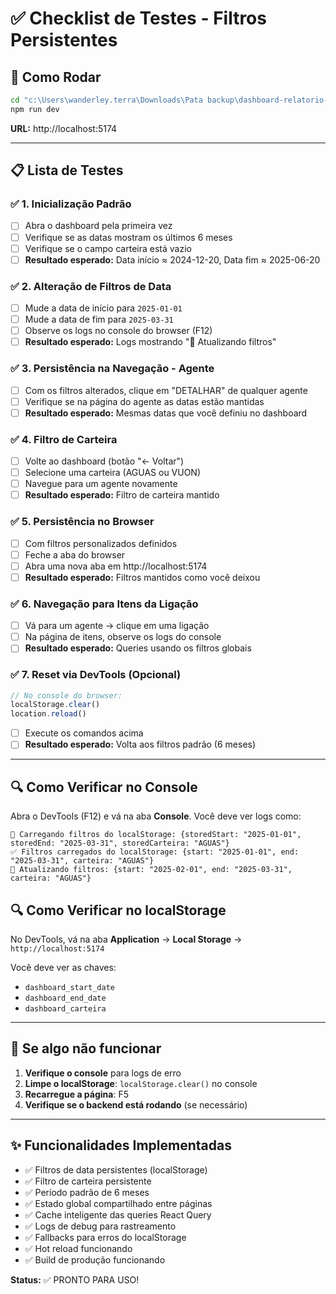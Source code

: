 # ✅ Checklist de Testes - Filtros Persistentes

## 🚀 Como Rodar
```bash
cd "c:\Users\wanderley.terra\Downloads\Pata backup\dashboard-relatorio-individual"
npm run dev
```
**URL:** http://localhost:5174

---

## 📋 Lista de Testes

### ✅ 1. Inicialização Padrão
- [ ] Abra o dashboard pela primeira vez
- [ ] Verifique se as datas mostram os últimos 6 meses
- [ ] Verifique se o campo carteira está vazio
- [ ] **Resultado esperado:** Data início ≈ 2024-12-20, Data fim ≈ 2025-06-20

### ✅ 2. Alteração de Filtros de Data
- [ ] Mude a data de início para `2025-01-01`
- [ ] Mude a data de fim para `2025-03-31`
- [ ] Observe os logs no console do browser (F12)
- [ ] **Resultado esperado:** Logs mostrando "🔧 Atualizando filtros"

### ✅ 3. Persistência na Navegação - Agente
- [ ] Com os filtros alterados, clique em "DETALHAR" de qualquer agente
- [ ] Verifique se na página do agente as datas estão mantidas
- [ ] **Resultado esperado:** Mesmas datas que você definiu no dashboard

### ✅ 4. Filtro de Carteira
- [ ] Volte ao dashboard (botão "← Voltar")
- [ ] Selecione uma carteira (AGUAS ou VUON)
- [ ] Navegue para um agente novamente
- [ ] **Resultado esperado:** Filtro de carteira mantido

### ✅ 5. Persistência no Browser
- [ ] Com filtros personalizados definidos
- [ ] Feche a aba do browser
- [ ] Abra uma nova aba em http://localhost:5174
- [ ] **Resultado esperado:** Filtros mantidos como você deixou

### ✅ 6. Navegação para Itens da Ligação
- [ ] Vá para um agente → clique em uma ligação
- [ ] Na página de itens, observe os logs do console
- [ ] **Resultado esperado:** Queries usando os filtros globais

### ✅ 7. Reset via DevTools (Opcional)
```javascript
// No console do browser:
localStorage.clear()
location.reload()
```
- [ ] Execute os comandos acima
- [ ] **Resultado esperado:** Volta aos filtros padrão (6 meses)

---

## 🔍 Como Verificar no Console

Abra o DevTools (F12) e vá na aba **Console**. Você deve ver logs como:

```
📁 Carregando filtros do localStorage: {storedStart: "2025-01-01", storedEnd: "2025-03-31", storedCarteira: "AGUAS"}
✅ Filtros carregados do localStorage: {start: "2025-01-01", end: "2025-03-31", carteira: "AGUAS"}
🔧 Atualizando filtros: {start: "2025-02-01", end: "2025-03-31", carteira: "AGUAS"}
```

## 🔍 Como Verificar no localStorage

No DevTools, vá na aba **Application** → **Local Storage** → `http://localhost:5174`

Você deve ver as chaves:
- `dashboard_start_date`
- `dashboard_end_date` 
- `dashboard_carteira`

---

## 🐛 Se algo não funcionar

1. **Verifique o console** para logs de erro
2. **Limpe o localStorage**: `localStorage.clear()` no console
3. **Recarregue a página**: F5
4. **Verifique se o backend está rodando** (se necessário)

---

## ✨ Funcionalidades Implementadas

- ✅ Filtros de data persistentes (localStorage)
- ✅ Filtro de carteira persistente
- ✅ Período padrão de 6 meses
- ✅ Estado global compartilhado entre páginas
- ✅ Cache inteligente das queries React Query
- ✅ Logs de debug para rastreamento
- ✅ Fallbacks para erros do localStorage
- ✅ Hot reload funcionando
- ✅ Build de produção funcionando

**Status:** ✅ PRONTO PARA USO!
